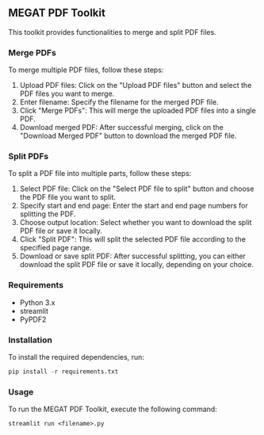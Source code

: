 ## MEGAT PDF Toolkit

This toolkit provides functionalities to merge and split PDF files.

### Merge PDFs

To merge multiple PDF files, follow these steps:

1. Upload PDF files: Click on the "Upload PDF files" button and select the PDF files you want to merge.
2. Enter filename: Specify the filename for the merged PDF file.
3. Click "Merge PDFs": This will merge the uploaded PDF files into a single PDF.
4. Download merged PDF: After successful merging, click on the "Download Merged PDF" button to download the merged PDF file.

### Split PDFs

To split a PDF file into multiple parts, follow these steps:

1. Select PDF file: Click on the "Select PDF file to split" button and choose the PDF file you want to split.
2. Specify start and end page: Enter the start and end page numbers for splitting the PDF.
3. Choose output location: Select whether you want to download the split PDF file or save it locally.
4. Click "Split PDF": This will split the selected PDF file according to the specified page range.
5. Download or save split PDF: After successful splitting, you can either download the split PDF file or save it locally, depending on your choice.

### Requirements

- Python 3.x
- streamlit
- PyPDF2

### Installation

To install the required dependencies, run:
```python
pip install -r requirements.txt
```
### Usage

To run the MEGAT PDF Toolkit, execute the following command:
```
streamlit run <filename>.py
```
